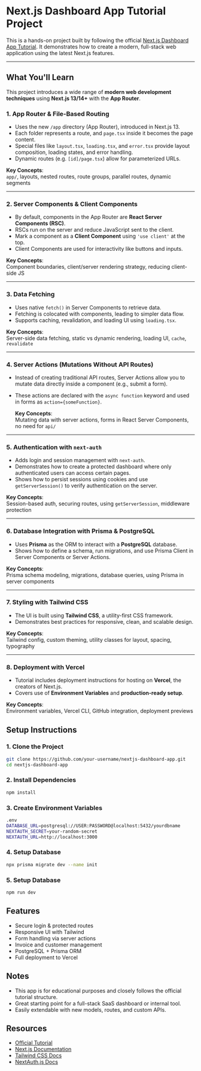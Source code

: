 # Next.js Dashboard App Tutorial Project

This is a hands-on project built by following the official [Next.js Dashboard App Tutorial](https://nextjs.org/learn/dashboard-app). It demonstrates how to create a modern, full-stack web application using the latest Next.js features.

---

## What You'll Learn

This project introduces a wide range of **modern web development techniques** using **Next.js 13/14+** with the **App Router**.

### 1. App Router & File-Based Routing

- Uses the new `/app` directory (App Router), introduced in Next.js 13.
- Each folder represents a route, and `page.tsx` inside it becomes the page content.
- Special files like `layout.tsx`, `loading.tsx`, and `error.tsx` provide layout composition, loading states, and error handling.
- Dynamic routes (e.g. `[id]/page.tsx`) allow for parameterized URLs.

**Key Concepts**:  
`app/`, layouts, nested routes, route groups, parallel routes, dynamic segments

---

### 2. Server Components & Client Components

- By default, components in the App Router are **React Server Components (RSC)**.
- RSCs run on the server and reduce JavaScript sent to the client.
- Mark a component as a **Client Component** using `'use client'` at the top.
- Client Components are used for interactivity like buttons and inputs.

**Key Concepts**:  
Component boundaries, client/server rendering strategy, reducing client-side JS

---

### 3. Data Fetching

- Uses native `fetch()` in Server Components to retrieve data.
- Fetching is colocated with components, leading to simpler data flow.
- Supports caching, revalidation, and loading UI using `loading.tsx`.

**Key Concepts**:  
Server-side data fetching, static vs dynamic rendering, loading UI, `cache`, `revalidate`

---

### 4. Server Actions (Mutations Without API Routes)

- Instead of creating traditional API routes, Server Actions allow you to mutate data directly inside a component (e.g., submit a form).
- These actions are declared with the `async function` keyword and used in forms as `action={someFunction}`.

  **Key Concepts**:  
  Mutating data with server actions, forms in React Server Components, no need for `api/`

---

### 5. Authentication with `next-auth`

- Adds login and session management with `next-auth`.
- Demonstrates how to create a protected dashboard where only authenticated users can access certain pages.
- Shows how to persist sessions using cookies and use `getServerSession()` to verify authentication on the server.

**Key Concepts**:  
Session-based auth, securing routes, using `getServerSession`, middleware protection

---

### 6. Database Integration with Prisma & PostgreSQL

- Uses **Prisma** as the ORM to interact with a **PostgreSQL** database.
- Shows how to define a schema, run migrations, and use Prisma Client in Server Components or Server Actions.

**Key Concepts**:  
Prisma schema modeling, migrations, database queries, using Prisma in server components

---

### 7. Styling with Tailwind CSS

- The UI is built using **Tailwind CSS**, a utility-first CSS framework.
- Demonstrates best practices for responsive, clean, and scalable design.

**Key Concepts**:  
Tailwind config, custom theming, utility classes for layout, spacing, typography

---

### 8. Deployment with Vercel

- Tutorial includes deployment instructions for hosting on **Vercel**, the creators of Next.js.
- Covers use of **Environment Variables** and **production-ready setup**.

**Key Concepts**:  
Environment variables, Vercel CLI, GitHub integration, deployment previews

## Setup Instructions

### 1. Clone the Project

```bash
git clone https://github.com/your-username/nextjs-dashboard-app.git
cd nextjs-dashboard-app
```

### 2. Install Dependencies

```bash
npm install
```

### 3. Create Environment Variables

```bash
.env
DATABASE_URL=postgresql://USER:PASSWORD@localhost:5432/yourdbname
NEXTAUTH_SECRET=your-random-secret
NEXTAUTH_URL=http://localhost:3000
```

### 4. Setup Database

```bash
npx prisma migrate dev --name init
```

### 5. Setup Database

```bash
npm run dev
```

## Features

- Secure login & protected routes
- Responsive UI with Tailwind
- Form handling via server actions
- Invoice and customer management
- PostgreSQL + Prisma ORM
- Full deployment to Vercel

## Notes

- This app is for educational purposes and closely follows the official tutorial structure.
- Great starting point for a full-stack SaaS dashboard or internal tool.
- Easily extendable with new models, routes, and custom APIs.

## Resources

- [Official Tutorial](https://nextjs.org/learn/dashboard-app)
- [Next.js Documentation](https://nextjs.org/learn/dashboard-app)
- [Tailwind CSS Docs](https://tailwindcss.com/docs)
- [NextAuth.js Docs](https://next-auth.js.org)
